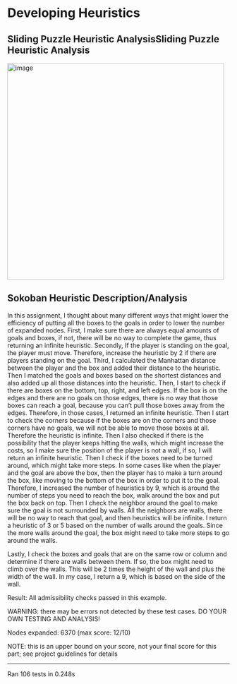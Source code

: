 # Developing Heuristics

## Sliding Puzzle Heuristic AnalysisSliding Puzzle Heuristic Analysis
<img width="491" alt="image" src="https://github.com/tan200224/Intro-to-Artificial-Intelligence/assets/68765056/504bb388-7ee4-46c6-bdbf-a2506eb99748">

## Sokoban Heuristic Description/Analysis
In this assignment, I thought about many different ways that might lower the efficiency
of putting all the boxes to the goals in order to lower the number of expanded nodes. First, I
make sure there are always equal amounts of goals and boxes, if not, there will be no way to
complete the game, thus returning an infinite heuristic. Secondly, If the player is standing on the
goal, the player must move. Therefore, increase the heuristic by 2 if there are players
standing on the goal. Third, I calculated the Manhattan distance between the player and the box
and added their distance to the heuristic. Then I matched the goals and boxes based on the
shortest distances and also added up all those distances into the heuristic.
Then, I start to check if there are boxes on the bottom, top, right, and left edges. If the
box is on the edges and there are no goals on those edges, there is no way that those boxes can
reach a goal, because you can’t pull those boxes away from the edges. Therefore, in those cases,
I returned an infinite heuristic.
Then I start to check the corners because if the boxes are on the corners and those
corners have no goals, we will not be able to move those boxes at all. Therefore the heuristic is
infinite.
Then I also checked if there is the possibility that the player keeps hitting the walls, which
might increase the costs, so I make sure the position of the player is not a wall, if so, I
will return an infinite heuristic.
Then I check if the boxes need to be turned around, which might take more steps. In
some cases like when the player and the goal are above the box, then the player has to make a
turn around the box, like moving to the bottom of the box in order to put it to the goal. Therefore,
I increased the number of heuristics by 9, which is around the number of steps you need to reach
the box, walk around the box and put the box back on top.
Then I check the neighbor around the goal to make sure the goal is not surrounded by
walls. All the neighbors are walls, there will be no way to reach that goal, and then heuristics
will be infinite. I return a heuristic of 3 or 5 based on the number of walls around the goals.
Since the more walls around the goal, the box might need to take more steps to go around the
walls.

Lastly, I check the boxes and goals that are on the same row or column and determine if
there are walls between them. If so, the box might need to climb over the walls. This will be 2
times the height of the wall and plus the width of the wall. In my case, I return a 9, which is
based on the side of the wall.

Result:
All admissibility checks passed in this example.

WARNING: there may be errors not detected by these test cases.
DO YOUR OWN TESTING AND ANALYSIS!

Nodes expanded: 6370 (max score: 12/10)

NOTE: this is an upper bound on your score, not your final score for this part; see project guidelines for
details

----------------------------------------------------------------------
Ran 106 tests in 0.248s
